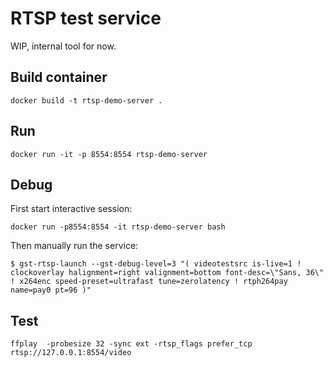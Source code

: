 # RTSP test service

WIP, internal tool for now.

## Build container

```
docker build -t rtsp-demo-server .
```

## Run

```
docker run -it -p 8554:8554 rtsp-demo-server
```

## Debug

First start interactive session:

```
docker run -p8554:8554 -it rtsp-demo-server bash
```

Then manually run the service:

```
$ gst-rtsp-launch --gst-debug-level=3 "( videotestsrc is-live=1 ! clockoverlay halignment=right valignment=bottom font-desc=\"Sans, 36\" ! x264enc speed-preset=ultrafast tune=zerolatency ! rtph264pay name=pay0 pt=96 )"
```

## Test

```
ffplay  -probesize 32 -sync ext -rtsp_flags prefer_tcp rtsp://127.0.0.1:8554/video
```
